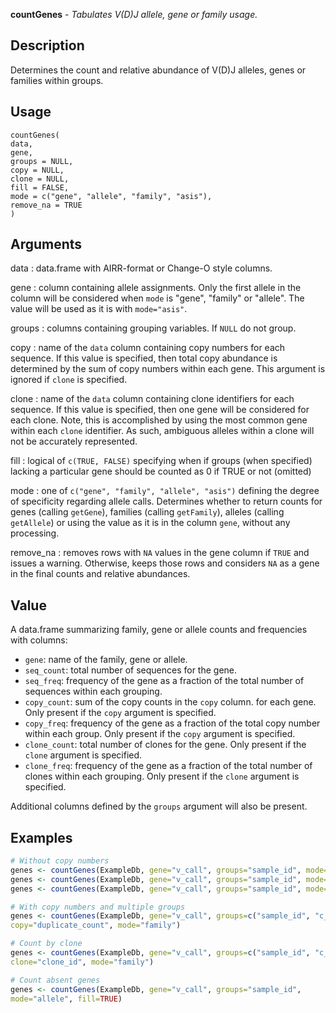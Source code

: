 **countGenes** - *Tabulates V(D)J allele, gene or family usage.*

Description
--------------------

Determines the count and relative abundance of V(D)J alleles, genes or families within
groups.


Usage
--------------------
```
countGenes(
data,
gene,
groups = NULL,
copy = NULL,
clone = NULL,
fill = FALSE,
mode = c("gene", "allele", "family", "asis"),
remove_na = TRUE
)
```

Arguments
-------------------

data
:   data.frame with AIRR-format or Change-O style columns.

gene
:   column containing allele assignments. Only the first allele in the
column will be considered when `mode` is "gene", "family" or 
"allele". The value will be used as it is with `mode="asis"`.

groups
:   columns containing grouping variables. If `NULL` do not group.

copy
:   name of the `data` column containing copy numbers for each 
sequence. If this value is specified, then total copy abundance
is determined by the sum of copy numbers within each gene.
This argument is ignored if `clone` is specified.

clone
:   name of the `data` column containing clone identifiers for each 
sequence. If this value is specified, then one gene will be considered 
for each clone. Note, this is accomplished by using the most 
common gene within each `clone` identifier. As such,
ambiguous alleles within a clone will not be accurately represented.

fill
:   logical of `c(TRUE, FALSE)` specifying when if groups (when specified)
lacking a particular gene should be counted as 0 if TRUE or not (omitted)

mode
:   one of `c("gene", "family", "allele", "asis")` defining
the degree of specificity regarding allele calls. Determines whether 
to return counts for genes (calling `getGene`), 
families (calling `getFamily`), alleles (calling 
`getAllele`) or using the value as it is in the column
`gene`, without any processing.

remove_na
:   removes rows with `NA` values in the gene column if `TRUE` and issues a warning. 
Otherwise, keeps those rows and considers `NA` as a gene in the final counts 
and relative abundances.




Value
-------------------

A data.frame summarizing family, gene or allele counts and frequencies 
with columns:

+  `gene`:         name of the family, gene or allele.
+  `seq_count`:    total number of sequences for the gene.
+  `seq_freq`:     frequency of the gene as a fraction of the total
number of sequences within each grouping.
+  `copy_count`:   sum of the copy counts in the `copy` column.
for each gene. Only present if the `copy` 
argument is specified.
+  `copy_freq`:    frequency of the gene as a fraction of the total
copy number within each group. Only present if 
the `copy` argument is specified.
+  `clone_count`:  total number of clones for the gene. Only present if 
the `clone` argument is specified.
+  `clone_freq`:   frequency of the gene as a fraction of the total
number of clones within each grouping. Only present if 
the `clone` argument is specified.

Additional columns defined by the `groups` argument will also be present.



Examples
-------------------

```R
# Without copy numbers
genes <- countGenes(ExampleDb, gene="v_call", groups="sample_id", mode="family")
genes <- countGenes(ExampleDb, gene="v_call", groups="sample_id", mode="gene")
genes <- countGenes(ExampleDb, gene="v_call", groups="sample_id", mode="allele")

# With copy numbers and multiple groups
genes <- countGenes(ExampleDb, gene="v_call", groups=c("sample_id", "c_call"), 
copy="duplicate_count", mode="family")

# Count by clone
genes <- countGenes(ExampleDb, gene="v_call", groups=c("sample_id", "c_call"), 
clone="clone_id", mode="family")

# Count absent genes 
genes <- countGenes(ExampleDb, gene="v_call", groups="sample_id", 
mode="allele", fill=TRUE)
```









